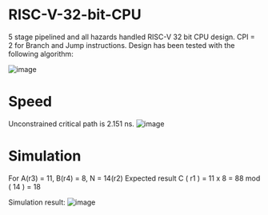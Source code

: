 # RISC-V-32-bit-CPU
5 stage pipelined and all hazards handled RISC-V 32 bit CPU design. CPI = 2 for Branch and Jump instructions.
Design has been tested with the following algorithm:

![image](https://user-images.githubusercontent.com/42515502/140646533-6a4e9c9c-d0ec-4ea8-b410-934e5de4c711.png)

# Speed
Unconstrained critical path is 2.151 ns.
![image](https://user-images.githubusercontent.com/42515502/140646790-8933f138-bd3a-4e96-953e-0b9f9390d91b.png)


# Simulation
For A(r3) = 11, B(r4) = 8, N = 14(r2)
Expected result C ( r1 ) = 11 x 8 = 88 mod ( 14 ) = 18

Simulation result:
![image](https://user-images.githubusercontent.com/42515502/140646658-6873e21e-792d-418a-b0cb-2d3a825b2571.png)



